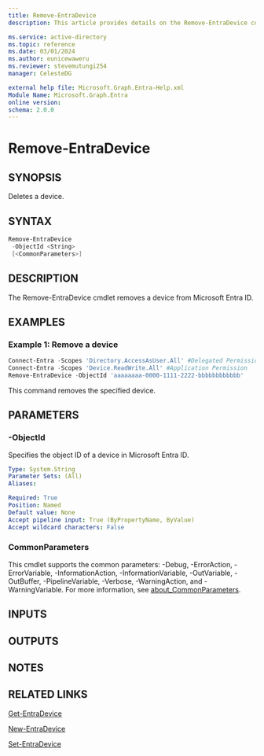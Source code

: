 ```yaml
---
title: Remove-EntraDevice
description: This article provides details on the Remove-EntraDevice command.

ms.service: active-directory
ms.topic: reference
ms.date: 03/01/2024
ms.author: eunicewaweru
ms.reviewer: stevemutungi254
manager: CelesteDG

external help file: Microsoft.Graph.Entra-Help.xml
Module Name: Microsoft.Graph.Entra
online version:
schema: 2.0.0
---
```


# Remove-EntraDevice

## SYNOPSIS

Deletes a device.

## SYNTAX

```powershell
Remove-EntraDevice 
 -ObjectId <String>
 [<CommonParameters>]
```

## DESCRIPTION

The Remove-EntraDevice cmdlet removes a device from Microsoft Entra ID.

## EXAMPLES

### Example 1: Remove a device

```powershell
Connect-Entra -Scopes 'Directory.AccessAsUser.All' #Delegated Permission
Connect-Entra -Scopes 'Device.ReadWrite.All' #Application Permission
Remove-EntraDevice -ObjectId 'aaaaaaaa-0000-1111-2222-bbbbbbbbbbbb'
```

This command removes the specified device.

## PARAMETERS

### -ObjectId

Specifies the object ID of a device in Microsoft Entra ID.

```yaml
Type: System.String
Parameter Sets: (All)
Aliases:

Required: True
Position: Named
Default value: None
Accept pipeline input: True (ByPropertyName, ByValue)
Accept wildcard characters: False
```

### CommonParameters

This cmdlet supports the common parameters: -Debug, -ErrorAction, -ErrorVariable, -InformationAction, -InformationVariable, -OutVariable, -OutBuffer, -PipelineVariable, -Verbose, -WarningAction, and -WarningVariable. For more information, see [about_CommonParameters](https://go.microsoft.com/fwlink/?LinkID=113216).

## INPUTS

## OUTPUTS

## NOTES

## RELATED LINKS

[Get-EntraDevice](Get-EntraDevice.md)

[New-EntraDevice](New-EntraDevice.md)

[Set-EntraDevice](Set-EntraDevice.md)

